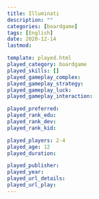 ```yaml
---
title: Illuminati
description: ""
categories: [boardgame]
tags: [English]
date: 2020-12-14
lastmod: 

template: played.html
played_category: boardgame
played_skills: []
played_gameplay_complex: 
played_gameplay_strategy: 
played_gameplay_luck: 
played_gameplay_interaction: 

played_preferred: 
played_rank_edu: 
played_rank_dev: 
played_rank_kid: 

played_players: 2-4
played_age: 12
played_duration: 

played_publisher: 
played_year: 
played_url_details: 
played_url_play: 
---
```

